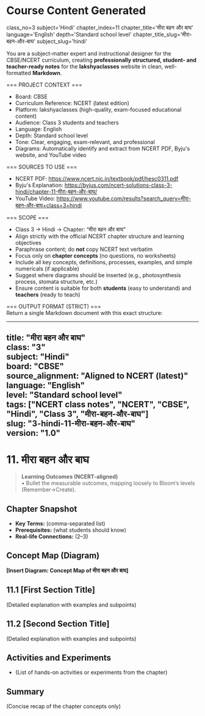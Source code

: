 # Course Content Generated

class_no=3
subject='Hindi'
chapter_index=11
chapter_title='मीरा बहन और बाघ'
language='English'
depth='Standard school level'
chapter_title_slug='मीरा-बहन-और-बाघ'
subject_slug='hindi'

You are a subject-matter expert and instructional designer for the CBSE/NCERT curriculum, creating **professionally structured, student- and teacher-ready notes** for the **lakshyaclasses** website in clean, well-formatted **Markdown**.

=== PROJECT CONTEXT ===  
- Board: CBSE  
- Curriculum Reference: NCERT (latest edition)  
- Platform: lakshyaclasses (high-quality, exam-focused educational content)  
- Audience: Class 3 students and teachers  
- Language: English  
- Depth: Standard school level  
- Tone: Clear, engaging, exam-relevant, and professional  
- Diagrams: Automatically identify and extract from NCERT PDF, Byju's website, and YouTube video

=== SOURCES TO USE ===  
- NCERT PDF: https://www.ncert.nic.in/textbook/pdf/hesc0311.pdf  
- Byju's Explanation: https://byjus.com/ncert-solutions-class-3-hindi/chapter-11-मीरा-बहन-और-बाघ/  
- YouTube Video: https://www.youtube.com/results?search_query=मीरा-बहन-और-बाघ+class+3+hindi

=== SCOPE ===  
- Class 3 → Hindi → Chapter: “मीरा बहन और बाघ”  
- Align strictly with the official NCERT chapter structure and learning objectives  
- Paraphrase content; do **not** copy NCERT text verbatim  
- Focus only on **chapter concepts** (no questions, no worksheets)  
- Include all key concepts, definitions, processes, examples, and simple numericals (if applicable)  
- Suggest where diagrams should be inserted (e.g., photosynthesis process, stomata structure, etc.)  
- Ensure content is suitable for both **students** (easy to understand) and **teachers** (ready to teach)

=== OUTPUT FORMAT (STRICT) ===  
Return a single Markdown document with this exact structure:

---
title: "मीरा बहन और बाघ"  
class: "3"  
subject: "Hindi"  
board: "CBSE"  
source_alignment: "Aligned to NCERT (latest)"  
language: "English"  
level: "Standard school level"  
tags: ["NCERT class notes", "NCERT", "CBSE", "Hindi", "Class 3", "मीरा-बहन-और-बाघ"]  
slug: "3-hindi-11-मीरा-बहन-और-बाघ"  
version: "1.0"  
---

# 11. मीरा बहन और बाघ

> **Learning Outcomes (NCERT-aligned)**  
> • Bullet the measurable outcomes, mapping loosely to Bloom’s levels (Remember→Create).

## Chapter Snapshot  
- **Key Terms:** (comma-separated list)  
- **Prerequisites:** (what students should know)  
- **Real-life Connections:** (2–3)

## Concept Map (Diagram)  
<!-- Diagram will be extracted from sources. Placeholder below. -->  
**[Insert Diagram: Concept Map of मीरा बहन और बाघ]**

## 11.1 [First Section Title]  
(Detailed explanation with examples and subpoints)

## 11.2 [Second Section Title]  
(Detailed explanation with examples and subpoints)

## Activities and Experiments  
- (List of hands-on activities or experiments from the chapter)

## Summary  
(Concise recap of the chapter concepts only)


<!-- End of Course Content -->